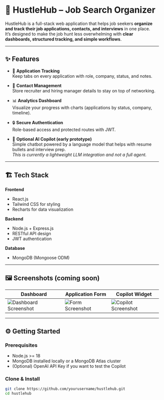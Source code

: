 # 🚀 HustleHub – Job Search Organizer

HustleHub is a full-stack web application that helps job seekers **organize and track their job applications, contacts, and interviews** in one place.  
It’s designed to make the job hunt less overwhelming with **clear dashboards, structured tracking, and simple workflows**.

---

## ✨ Features

- 📂 **Application Tracking**  
  Keep tabs on every application with role, company, status, and notes.

- 👤 **Contact Management**  
  Store recruiter and hiring manager details to stay on top of networking.

- 📊 **Analytics Dashboard**  
  Visualize your progress with charts (applications by status, company, timeline).

- 🔒 **Secure Authentication**  
  Role-based access and protected routes with JWT.

- 💬 **Optional AI Copilot (early prototype)**  
  Simple chatbot powered by a language model that helps with resume bullets and interview prep.  
  *This is currently a lightweight LLM integration and not a full agent.*

---

## 🏗️ Tech Stack

**Frontend**
- React.js
- Tailwind CSS for styling
- Recharts for data visualization

**Backend**
- Node.js + Express.js
- RESTful API design
- JWT authentication

**Database**
- MongoDB (Mongoose ODM)

---

## 🖼️ Screenshots (coming soon)

| Dashboard | Application Form | Copilot Widget |
|-----------|-----------------|----------------|
| ![Dashboard Screenshot](./docs/dashboard.png) | ![Form Screenshot](./docs/form.png) | ![Copilot Screenshot](./docs/copilot.png) |

---

## ⚙️ Getting Started

### Prerequisites
- Node.js >= 18
- MongoDB installed locally or a MongoDB Atlas cluster
- (Optional) OpenAI API Key if you want to test the Copilot

### Clone & Install
```bash
git clone https://github.com/yourusername/hustlehub.git
cd hustlehub